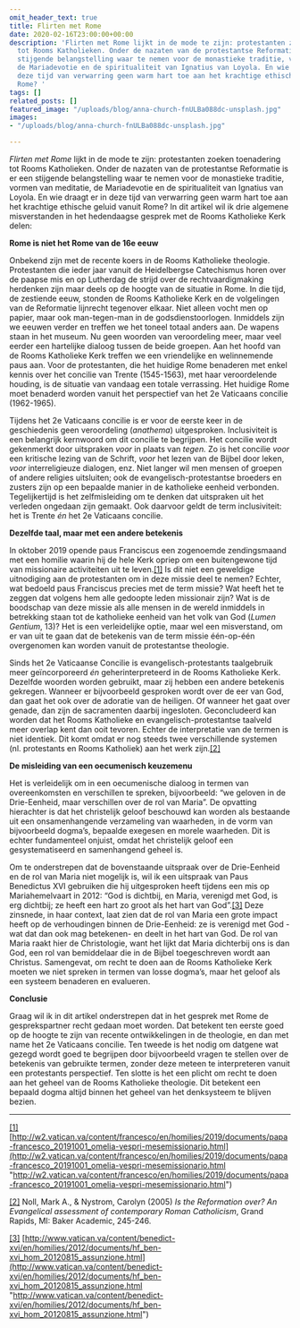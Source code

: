 ```yaml
---
omit_header_text: true
title: Flirten met Rome
date: 2020-02-16T23:00:00+00:00
description: 'Flirten met Rome lijkt in de mode te zijn: protestanten zoeken toenadering
  tot Rooms Katholieken. Onder de nazaten van de protestantse Reformatie is er een
  stijgende belangstelling waar te nemen voor de monastieke traditie, vormen van meditatie,
  de Mariadevotie en de spiritualiteit van Ignatius van Loyola. En wie draagt er in
  deze tijd van verwarring geen warm hart toe aan het krachtige ethische geluid vanuit
  Rome? '
tags: []
related_posts: []
featured_image: "/uploads/blog/anna-church-fnULBa088dc-unsplash.jpg"
images:
- "/uploads/blog/anna-church-fnULBa088dc-unsplash.jpg"

---
```

_Flirten met Rome_ lijkt in de mode te zijn: protestanten zoeken toenadering tot Rooms Katholieken. Onder de nazaten van de protestantse Reformatie is er een stijgende belangstelling waar te nemen voor de monastieke traditie, vormen van meditatie, de Mariadevotie en de spiritualiteit van Ignatius van Loyola. En wie draagt er in deze tijd van verwarring geen warm hart toe aan het krachtige ethische geluid vanuit Rome? In dit artikel wil ik drie algemene misverstanden in het hedendaagse gesprek met de Rooms Katholieke Kerk delen:

**Rome is niet het Rome van de 16e eeuw**

Onbekend zijn met de recente koers in de Rooms Katholieke theologie. Protestanten die ieder jaar vanuit de Heidelbergse Catechismus horen over de paapse mis en op Lutherdag de strijd over de rechtvaardigmaking herdenken zijn maar deels op de hoogte van de situatie in Rome. In die tijd, de zestiende eeuw, stonden de Rooms Katholieke Kerk en de volgelingen van de Reformatie lijnrecht tegenover elkaar. Niet alleen vocht men op papier, maar ook man-tegen-man in de godsdienstoorlogen. Inmiddels zijn we eeuwen verder en treffen we het toneel totaal anders aan. De wapens staan in het museum. Nu geen woorden van veroordeling meer, maar veel eerder een hartelijke dialoog tussen de beide groepen. Aan het hoofd van de Rooms Katholieke Kerk treffen we een vriendelijke en welinnemende paus aan. Voor de protestanten, die het huidige Rome benaderen met enkel kennis over het concilie van Trente (1545-1563), met haar veroordelende houding, is de situatie van vandaag een totale verrassing. Het huidige Rome moet benaderd worden vanuit het perspectief van het 2e Vaticaans concilie (1962-1965).

Tijdens het 2e Vaticaans concilie is er voor de eerste keer in de geschiedenis geen veroordeling (_anathema_) uitgesproken. Inclusiviteit is een belangrijk kernwoord om dit concilie te begrijpen. Het concilie wordt gekenmerkt door uitspraken _voor_ in plaats van _tegen._ Zo is het concilie _voor_ een kritische lezing van de Schrift, _voor_ het lezen van de Bijbel door leken, _voor_ interreligieuze dialogen, enz. Niet langer wil men mensen of groepen of andere religies uitsluiten; ook de evangelisch-protestantse broeders en zusters zijn op een bepaalde manier in de katholieke eenheid verbonden. Tegelijkertijd is het zelfmisleiding om te denken dat uitspraken uit het verleden ongedaan zijn gemaakt. Ook daarvoor geldt de term inclusiviteit: het is Trente _én_ het 2e Vaticaans concilie.

**Dezelfde taal, maar met een andere betekenis**

In oktober 2019 opende paus Franciscus een zogenoemde zendingsmaand met een homilie waarin hij de hele Kerk opriep om een buitengewone tijd van missionaire activiteiten uit te leven.[\[1\]](#_ftn1) Is dit niet een geweldige uitnodiging aan de protestanten om in deze missie deel te nemen? Echter, wat bedoeld paus Franciscus precies met de term missie? Wat heeft het te zeggen dat volgens hem alle gedoopte leden missionair zijn? Wat is de boodschap van deze missie als alle mensen in de wereld inmiddels in betrekking staan tot de katholieke eenheid van het volk van God (_Lumen Gentium_, 13)? Het is een verleidelijke optie, maar wel een misverstand, om er van uit te gaan dat de betekenis van de term missie één-op-één overgenomen kan worden vanuit de protestantse theologie.

Sinds het 2e Vaticaanse Concilie is evangelisch-protestants taalgebruik meer geïncorporeerd _én_ geherinterpreteerd in de Rooms Katholieke Kerk. Dezelfde woorden worden gebruikt, maar zij hebben een andere betekenis gekregen. Wanneer er bijvoorbeeld gesproken wordt over de eer van God, dan gaat het ook over de adoratie van de heiligen. Of wanneer het gaat over genade, dan zijn de sacramenten daarbij ingesloten. Geconcludeerd kan worden dat het Rooms Katholieke en evangelisch-protestantse taalveld meer overlap kent dan ooit tevoren. Echter de interpretatie van de termen is niet identiek. Dit komt omdat er nog steeds twee verschillende systemen (nl. protestants en Rooms Katholiek) aan het werk zijn.[\[2\]](#_ftn2)

**De misleiding van een oecumenisch keuzemenu**

Het is verleidelijk om in een oecumenische dialoog in termen van overeenkomsten en verschillen te spreken, bijvoorbeeld: “we geloven in de Drie-Eenheid, maar verschillen over de rol van Maria”. De opvatting hierachter is dat het christelijk geloof beschouwd kan worden als bestaande uit een onsamenhangende verzameling van waarheden, in de vorm van bijvoorbeeld dogma’s, bepaalde exegesen en morele waarheden. Dit is echter fundamenteel onjuist, omdat het christelijk geloof een gesystematiseerd en samenhangend geheel is.

Om te onderstrepen dat de bovenstaande uitspraak over de Drie-Eenheid en de rol van Maria niet mogelijk is, wil ik een uitspraak van Paus Benedictus XVI gebruiken die hij uitgesproken heeft tijdens een mis op Mariahemelvaart in 2012: “God is dichtbij, en Maria, verenigd met God, is erg dichtbij; ze heeft een hart zo groot als het hart van God”.[\[3\]](#_ftn3) Deze zinsnede, in haar context, laat zien dat de rol van Maria een grote impact heeft op de verhoudingen binnen de Drie-Eenheid: ze is verenigd met God -wat dat dan ook mag betekenen- en deelt in het hart van God. De rol van Maria raakt hier de Christologie, want het lijkt dat Maria dichterbij ons is dan God, een rol van bemiddelaar die in de Bijbel toegeschreven wordt aan Christus. Samengevat, om recht te doen aan de Rooms Katholieke Kerk moeten we niet spreken in termen van losse dogma’s, maar het geloof als een systeem benaderen en evalueren.

**Conclusie**

Graag wil ik in dit artikel onderstrepen dat in het gesprek met Rome de gesprekspartner recht gedaan moet worden. Dat betekent ten eerste goed op de hoogte te zijn van recente ontwikkelingen in de theologie, en dan met name het 2e Vaticaans concilie. Ten tweede is het nodig om datgene wat gezegd wordt goed te begrijpen door bijvoorbeeld vragen te stellen over de betekenis van gebruikte termen, zonder deze meteen te interpreteren vanuit een protestants perspectief. Ten slotte is het een plicht om recht te doen aan het geheel van de Rooms Katholieke theologie. Dit betekent een bepaald dogma altijd binnen het geheel van het denksysteem te blijven bezien.

***

[\[1\]](#_ftnref1) [http://w2.vatican.va/content/francesco/en/homilies/2019/documents/papa-francesco_20191001_omelia-vespri-mesemissionario.html](http://w2.vatican.va/content/francesco/en/homilies/2019/documents/papa-francesco_20191001_omelia-vespri-mesemissionario.html "http://w2.vatican.va/content/francesco/en/homilies/2019/documents/papa-francesco_20191001_omelia-vespri-mesemissionario.html")

[\[2\]](#_ftnref2) Noll, Mark A., & Nystrom, Carolyn (2005) _Is the Reformation over? An Evangelical assessment of contemporary Roman Catholicism_, Grand Rapids, MI: Baker Academic, 245-246.

[\[3\]](#_ftnref3) [http://www.vatican.va/content/benedict-xvi/en/homilies/2012/documents/hf_ben-xvi_hom_20120815_assunzione.html](http://www.vatican.va/content/benedict-xvi/en/homilies/2012/documents/hf_ben-xvi_hom_20120815_assunzione.html "http://www.vatican.va/content/benedict-xvi/en/homilies/2012/documents/hf_ben-xvi_hom_20120815_assunzione.html")